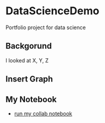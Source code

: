 # DataScienceDemo
Portfolio project for data science 


## Backgorund
I looked at X, Y, Z

## Insert Graph 

## My Notebook

* [run my collab notebook](https://github.com/brianphawley/DataScienceDemo/blob/main/DataScienceDemo.ipynb)

